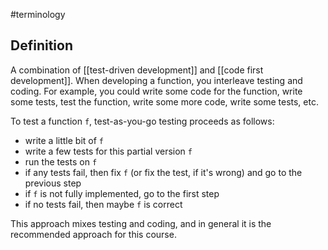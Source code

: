 #terminology 

## Definition
A combination of [[test-driven development]] and [[code first development]]. When developing a function, you interleave testing and coding. For example, you could write some code for the function, write some tests, test the function, write some more code, write some tests, etc.

To test a function `f`, test-as-you-go testing proceeds as follows:

- write a little bit of `f`
- write a few tests for this partial version `f`
- run the tests on `f`
- if any tests fail, then fix `f` (or fix the test, if it's wrong) and go to the previous step
- if `f` is not fully implemented, go to the first step
- if no tests fail, then maybe `f` is correct

This approach mixes testing and coding, and in general it is the recommended approach for this course.